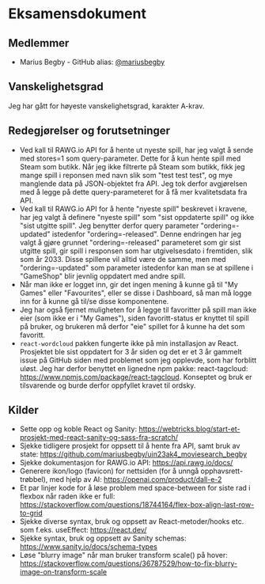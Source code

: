 # Eksamensdokument

## Medlemmer

-   Marius Begby - GitHub alias: [@mariusbegby](https://github.com/mariusbegby)

## Vanskelighetsgrad

Jeg har gått for høyeste vanskelighetsgrad, karakter A-krav.

## Redegjørelser og forutsetninger

-   Ved kall til RAWG.io API for å hente ut nyeste spill, har jeg valgt å sende med stores=1 som query-parameter. Dette for å kun hente spill med Steam som butikk. Når jeg ikke filtrerte på Steam som butikk, fikk jeg mange spill i reponsen med navn slik som "test test test", og mye manglende data på JSON-objektet fra API. Jeg tok derfor avgjørelsen med å legge på dette query-parameteret for å få mer kvalitetsdata fra API.
-   Ved kall til RAWG.io API for å hente "nyeste spill" beskrevet i kravene, har jeg valgt å definere "nyeste spill" som "sist oppdaterte spill" og ikke "sist utgitte spill". Jeg benytter derfor query parameter "ordering=-updated" istedenfor "ordering=-released". Denne endringen har jeg valgt å gjøre grunnet "ordering=-released" parameteret som gir sist utgitte spill, gir spill i responsen som har utgivelsesdato i fremtiden, slik som år 2033. Disse spillene vil alltid være de samme, men med "ordering=-updated" som parameter istedenfor kan man se at spillene i "GameShop" blir jevnlig oppdatert med andre spill.
-   Når man ikke er logget inn, gir det ingen mening å kunne gå til "My Games" eller "Favourites", eller se disse i Dashboard, så man må logge inn for å kunne gå til/se disse komponentene.
-   Jeg har også fjernet muligheten for å legge til favoritter på spill man ikke eier (som ikke er i "My Games"), siden favoritt-status er knyttet til spill på bruker, og brukeren må derfor "eie" spillet for å kunne ha det som favoritt.
-   `react-wordcloud` pakken fungerte ikke på min installasjon av React. Prosjektet ble sist oppdatert for 3 år siden og det er et 3 år gammelt issue på GitHub siden med problemet som jeg opplevde, som har forblitt uløst. Jeg har derfor benyttet en lignedne npm pakke: react-tagcloud: https://www.npmjs.com/package/react-tagcloud. Konseptet og bruk er tilsvarende og burde derfor oppfyllet kravet til ordsky.

## Kilder

-   Sette opp og koble React og Sanity: https://webtricks.blog/start-et-prosjekt-med-react-sanity-og-sass-fra-scratch/
-   Sjekke tidligere prosjekt for oppsett til å hente fra API, samt bruk av state: https://github.com/mariusbegby/uin23ak4_moviesearch_begby
-   Sjekke dokumentasjon for RAWG.io API: https://api.rawg.io/docs/
-   Generere ikon/logo (favicon) for nettsiden (for å unngå opphavsrett-trøbbel), med hjelp av AI: https://openai.com/product/dall-e-2
-   Et par linjer kode for å løse problem med space-between for siste rad i flexbox når raden ikke er full: https://stackoverflow.com/questions/18744164/flex-box-align-last-row-to-grid
-   Sjekke diverse syntax, bruk og oppsett av React-metoder/hooks etc. som f.eks. useEffect: https://react.dev/
-   Sjekke syntax, bruk og oppsett av Sanity schemas: https://www.sanity.io/docs/schema-types
-   Løse "blurry image" når man bruker transform scale() på hover: https://stackoverflow.com/questions/36787529/how-to-fix-blurry-image-on-transform-scale
